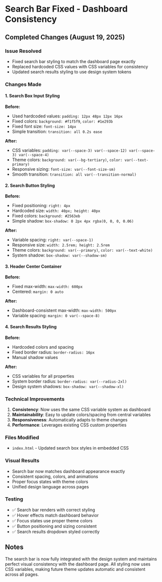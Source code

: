 # Search Bar Fixed - Dashboard Consistency

## Completed Changes (August 19, 2025)

### Issue Resolved

- Fixed search bar styling to match the dashboard page exactly
- Replaced hardcoded CSS values with CSS variables for consistency
- Updated search results styling to use design system tokens

### Changes Made

#### 1. Search Box Input Styling

**Before:**

- Used hardcoded values: `padding: 12px 48px 12px 16px`
- Fixed colors: `background: #f1f5f9`, `color: #1e293b`
- Fixed font size: `font-size: 14px`
- Simple transition: `transition: all 0.2s ease`

**After:**

- CSS variables: `padding: var(--space-3) var(--space-12) var(--space-3) var(--space-4)`
- Theme colors: `background: var(--bg-tertiary)`, `color: var(--text-primary)`
- Responsive sizing: `font-size: var(--font-size-sm)`
- Smooth transition: `transition: all var(--transition-normal)`

#### 2. Search Button Styling

**Before:**

- Fixed positioning: `right: 4px`
- Hardcoded size: `width: 40px; height: 40px`
- Fixed colors: `background: #2563eb`
- Simple shadow: `box-shadow: 0 2px 4px rgba(0, 0, 0, 0.06)`

**After:**

- Variable spacing: `right: var(--space-1)`
- Responsive size: `width: 2.5rem; height: 2.5rem`
- Theme colors: `background: var(--primary)`, `color: var(--text-white)`
- System shadow: `box-shadow: var(--shadow-sm)`

#### 3. Header Center Container

**Before:**

- Fixed max-width: `max-width: 600px`
- Centered: `margin: 0 auto`

**After:**

- Dashboard-consistent max-width: `max-width: 500px`
- Variable spacing: `margin: 0 var(--space-8)`

#### 4. Search Results Styling

**Before:**

- Hardcoded colors and spacing
- Fixed border radius: `border-radius: 16px`
- Manual shadow values

**After:**

- CSS variables for all properties
- System border radius: `border-radius: var(--radius-2xl)`
- Design system shadows: `box-shadow: var(--shadow-xl)`

### Technical Improvements

1. **Consistency**: Now uses the same CSS variable system as dashboard
2. **Maintainability**: Easy to update colors/spacing from central variables
3. **Responsiveness**: Automatically adapts to theme changes
4. **Performance**: Leverages existing CSS custom properties

### Files Modified

- `index.html` - Updated search box styles in embedded CSS

### Visual Results

- Search bar now matches dashboard appearance exactly
- Consistent spacing, colors, and animations
- Proper focus states with theme colors
- Unified design language across pages

### Testing

- ✅ Search bar renders with correct styling
- ✅ Hover effects match dashboard behavior
- ✅ Focus states use proper theme colors
- ✅ Button positioning and sizing consistent
- ✅ Search results dropdown styled correctly

## Notes

The search bar is now fully integrated with the design system and maintains perfect visual consistency with the dashboard page. All styling now uses CSS variables, making future theme updates automatic and consistent across all pages.
